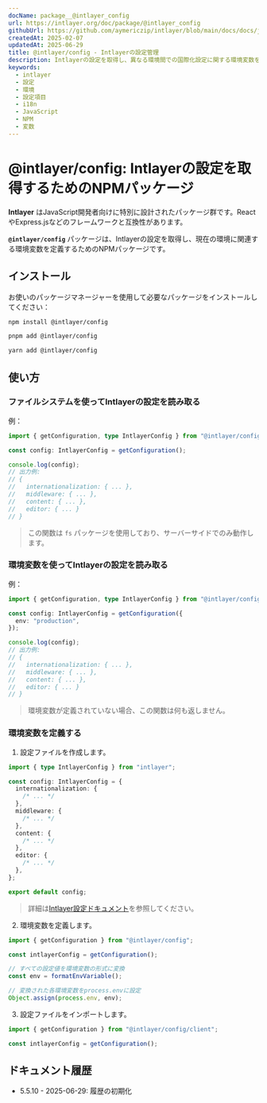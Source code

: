```yaml
---
docName: package__@intlayer_config
url: https://intlayer.org/doc/package/@intlayer_config
githubUrl: https://github.com/aymericzip/intlayer/blob/main/docs/docs/ja/packages/@intlayer/config/index.md
createdAt: 2025-02-07
updatedAt: 2025-06-29
title: @intlayer/config - Intlayerの設定管理
description: Intlayerの設定を取得し、異なる環境間での国際化設定に関する環境変数を定義するためのNPMパッケージ。
keywords:
  - intlayer
  - 設定
  - 環境
  - 設定項目
  - i18n
  - JavaScript
  - NPM
  - 変数
---
```


# @intlayer/config: Intlayerの設定を取得するためのNPMパッケージ

**Intlayer** はJavaScript開発者向けに特別に設計されたパッケージ群です。ReactやExpress.jsなどのフレームワークと互換性があります。

**`@intlayer/config`** パッケージは、Intlayerの設定を取得し、現在の環境に関連する環境変数を定義するためのNPMパッケージです。

## インストール

お使いのパッケージマネージャーを使用して必要なパッケージをインストールしてください：

```bash packageManager="npm"
npm install @intlayer/config
```

```bash packageManager="pnpm"
pnpm add @intlayer/config
```

```bash packageManager="yarn"
yarn add @intlayer/config
```

## 使い方

### ファイルシステムを使ってIntlayerの設定を読み取る

例：

```ts
import { getConfiguration, type IntlayerConfig } from "@intlayer/config";

const config: IntlayerConfig = getConfiguration();

console.log(config);
// 出力例:
// {
//   internationalization: { ... },
//   middleware: { ... },
//   content: { ... },
//   editor: { ... }
// }
```

> この関数は `fs` パッケージを使用しており、サーバーサイドでのみ動作します。

### 環境変数を使ってIntlayerの設定を読み取る

例：

```ts
import { getConfiguration, type IntlayerConfig } from "@intlayer/config/client";

const config: IntlayerConfig = getConfiguration({
  env: "production",
});

console.log(config);
// 出力例:
// {
//   internationalization: { ... },
//   middleware: { ... },
//   content: { ... },
//   editor: { ... }
// }
```

> 環境変数が定義されていない場合、この関数は何も返しません。

### 環境変数を定義する

1. 設定ファイルを作成します。

```ts fileName="intlayer.config.ts"
import { type IntlayerConfig } from "intlayer";

const config: IntlayerConfig = {
  internationalization: {
    /* ... */
  },
  middleware: {
    /* ... */
  },
  content: {
    /* ... */
  },
  editor: {
    /* ... */
  },
};

export default config;
```

> 詳細は[Intlayer設定ドキュメント](https://github.com/aymericzip/intlayer/blob/main/docs/docs/ja/configuration.md)を参照してください。

2. 環境変数を定義します。

```ts
import { getConfiguration } from "@intlayer/config";

const intlayerConfig = getConfiguration();

// すべての設定値を環境変数の形式に変換
const env = formatEnvVariable();

// 変換された各環境変数をprocess.envに設定
Object.assign(process.env, env);
```

3. 設定ファイルをインポートします。

```ts
import { getConfiguration } from "@intlayer/config/client";

const intlayerConfig = getConfiguration();
```

## ドキュメント履歴

- 5.5.10 - 2025-06-29: 履歴の初期化
